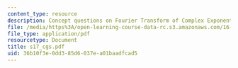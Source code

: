 ```yaml
---
content_type: resource
description: Concept questions on Fourier Transform of Complex Exponential.
file: /media/https%3A/open-learning-course-data-rc.s3.amazonaws.com/16-01-unified-engineering-i-ii-iii-iv-fall-2005-spring-2006/36b10f3e0dd385d6037ea01baadfcad5_s17_cgs.pdf
file_type: application/pdf
resourcetype: Document
title: s17_cgs.pdf
uid: 36b10f3e-0dd3-85d6-037e-a01baadfcad5
---
```

